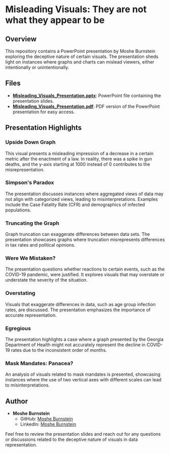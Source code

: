 # Misleading Visuals: They are not what they appear to be

## Overview

This repository contains a PowerPoint presentation by Moshe Burnstein exploring the deceptive nature of certain visuals. The presentation sheds light on instances where graphs and charts can mislead viewers, either intentionally or unintentionally.

## Files

- [**Misleading_Visuals_Presentation.pptx**](https://github.com/mosheburnstein0/BurnsteinPortfolio/blob/main/Misleading%20Visualizations/Misleading%20Visuals.pptx): PowerPoint file containing the presentation slides.
- [**Misleading_Visuals_Presentation.pdf**](https://github.com/mosheburnstein0/BurnsteinPortfolio/blob/main/Misleading%20Visualizations/Misleading%20Visuals.pdf): PDF version of the PowerPoint presentation for easy access.

## Presentation Highlights

### Upside Down Graph

This visual presents a misleading impression of a decrease in a certain metric after the enactment of a law. In reality, there was a spike in gun deaths, and the y-axis starting at 1000 instead of 0 contributes to the misrepresentation.

### Simpson's Paradox

The presentation discusses instances where aggregated views of data may not align with categorized views, leading to misinterpretations. Examples include the Case Fatality Rate (CFR) and demographics of infected populations.

### Truncating the Graph

Graph truncation can exaggerate differences between data sets. The presentation showcases graphs where truncation misrepresents differences in tax rates and political opinions.

### Were We Mistaken?

The presentation questions whether reactions to certain events, such as the COVID-19 pandemic, were justified. It explores visuals that may overstate or understate the severity of the situation.

### Overstating

Visuals that exaggerate differences in data, such as age group infection rates, are discussed. The presentation emphasizes the importance of accurate representation.

### Egregious

The presentation highlights a case where a graph presented by the Georgia Department of Health might not accurately represent the decline in COVID-19 rates due to the inconsistent order of months.

### Mask Mandates: Panacea?

An analysis of visuals related to mask mandates is presented, showcasing instances where the use of two vertical axes with different scales can lead to misinterpretations.

## Author

- **Moshe Burnstein**
  - GitHub: [Moshe Burnstein](https://github.com/mosheburnstein0)
  - LinkedIn: [Moshe Burnstein](https://www.linkedin.com/in/moshe-burnstein/)

Feel free to review the presentation slides and reach out for any questions or discussions related to the deceptive nature of visuals in data representation.

